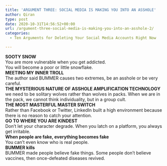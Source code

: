 ```yaml
---
title: 'ARGUMENT THREE: SOCIAL MEDIA IS MAKING YOU INTO AN ASSHOLE'
author: Qiran
type: post
date: 2020-10-31T14:56:52+00:00
url: /argument-three-social-media-is-making-you-into-an-asshole-2/
categories:
  - Ten Arguments for Deleting Your Social Media Accounts Right Now

---
```

**SOOTY SNOW**  
You are more vulnerable when you get addicted.  
You will become a poor or little snowflake.  
**MEETING MY INNER TROLL**  
The author said BUMMER causes two extremes, be an asshole or be very careful.  
**THE MYSTERIOUS NATURE OF ASSHOLE AMPLIFICATION TECHNOLOGY**  
we need to be solitary wolves rather than wolves in packs. When we are in the pack, we cannot think individuality, but in a group cult.  
**THE MOST MASTERFUL MASTER SWITCH**  
Rather than Facebook or Twitter, LinkedIn built a high environment because there is no reason to catch your attention.  
**GO TO WHERE YOU ARE KINDEST**  
Don&#8217;t let your character degrade. When you latch on a platform, you always get irritable.  
**When people are fake, everything becomes fake**  
You can&#8217;t even know who is real people.  
**BUMMER kills**  
BUMMER made people believe fake things. Some people don&#8217;t believe vaccines, then once-defeated diseases revived.